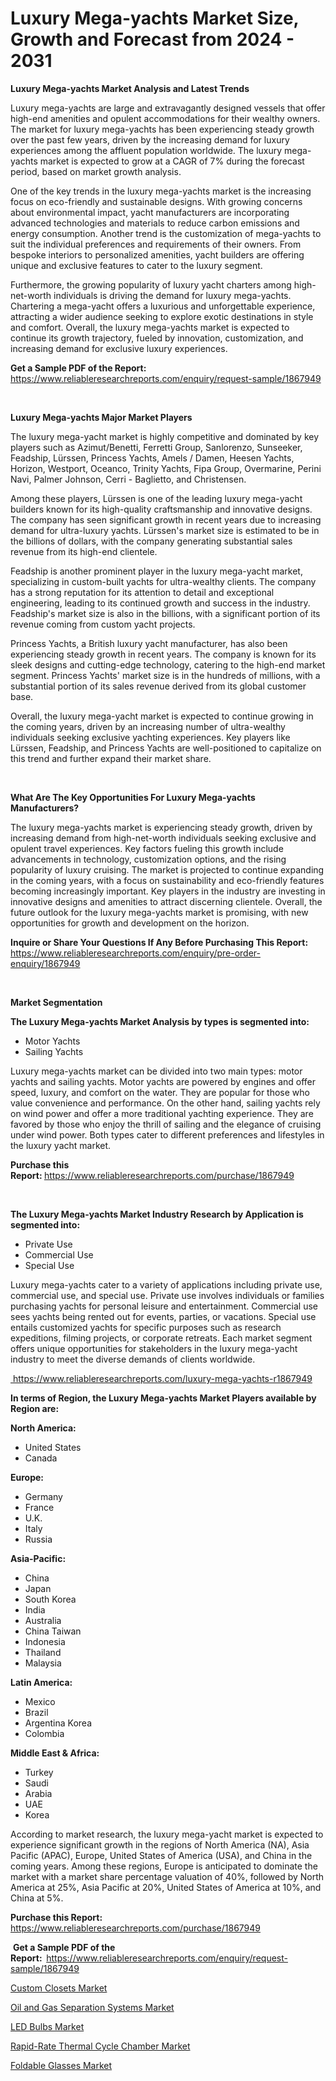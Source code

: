 <p><h1>Luxury Mega-yachts Market Size, Growth and Forecast from 2024 - 2031</h1></p><p><strong>Luxury Mega-yachts Market Analysis and Latest Trends</strong></p>
<p><p>Luxury mega-yachts are large and extravagantly designed vessels that offer high-end amenities and opulent accommodations for their wealthy owners. The market for luxury mega-yachts has been experiencing steady growth over the past few years, driven by the increasing demand for luxury experiences among the affluent population worldwide. The luxury mega-yachts market is expected to grow at a CAGR of 7% during the forecast period, based on market growth analysis.</p><p>One of the key trends in the luxury mega-yachts market is the increasing focus on eco-friendly and sustainable designs. With growing concerns about environmental impact, yacht manufacturers are incorporating advanced technologies and materials to reduce carbon emissions and energy consumption. Another trend is the customization of mega-yachts to suit the individual preferences and requirements of their owners. From bespoke interiors to personalized amenities, yacht builders are offering unique and exclusive features to cater to the luxury segment.</p><p>Furthermore, the growing popularity of luxury yacht charters among high-net-worth individuals is driving the demand for luxury mega-yachts. Chartering a mega-yacht offers a luxurious and unforgettable experience, attracting a wider audience seeking to explore exotic destinations in style and comfort. Overall, the luxury mega-yachts market is expected to continue its growth trajectory, fueled by innovation, customization, and increasing demand for exclusive luxury experiences.</p></p>
<p><strong>Get a Sample PDF of the Report:&nbsp;</strong> <a href="https://www.reliableresearchreports.com/enquiry/request-sample/1867949">https://www.reliableresearchreports.com/enquiry/request-sample/1867949</a></p>
<p>&nbsp;</p>
<p><strong>Luxury Mega-yachts Major Market Players</strong></p>
<p><p>The luxury mega-yacht market is highly competitive and dominated by key players such as Azimut/Benetti, Ferretti Group, Sanlorenzo, Sunseeker, Feadship, Lürssen, Princess Yachts, Amels / Damen, Heesen Yachts, Horizon, Westport, Oceanco, Trinity Yachts, Fipa Group, Overmarine, Perini Navi, Palmer Johnson, Cerri - Baglietto, and Christensen.</p><p>Among these players, Lürssen is one of the leading luxury mega-yacht builders known for its high-quality craftsmanship and innovative designs. The company has seen significant growth in recent years due to increasing demand for ultra-luxury yachts. Lürssen's market size is estimated to be in the billions of dollars, with the company generating substantial sales revenue from its high-end clientele.</p><p>Feadship is another prominent player in the luxury mega-yacht market, specializing in custom-built yachts for ultra-wealthy clients. The company has a strong reputation for its attention to detail and exceptional engineering, leading to its continued growth and success in the industry. Feadship's market size is also in the billions, with a significant portion of its revenue coming from custom yacht projects.</p><p>Princess Yachts, a British luxury yacht manufacturer, has also been experiencing steady growth in recent years. The company is known for its sleek designs and cutting-edge technology, catering to the high-end market segment. Princess Yachts' market size is in the hundreds of millions, with a substantial portion of its sales revenue derived from its global customer base.</p><p>Overall, the luxury mega-yacht market is expected to continue growing in the coming years, driven by an increasing number of ultra-wealthy individuals seeking exclusive yachting experiences. Key players like Lürssen, Feadship, and Princess Yachts are well-positioned to capitalize on this trend and further expand their market share.</p></p>
<p>&nbsp;</p>
<p><strong>What Are The Key Opportunities For Luxury Mega-yachts Manufacturers?</strong></p>
<p><p>The luxury mega-yachts market is experiencing steady growth, driven by increasing demand from high-net-worth individuals seeking exclusive and opulent travel experiences. Key factors fueling this growth include advancements in technology, customization options, and the rising popularity of luxury cruising. The market is projected to continue expanding in the coming years, with a focus on sustainability and eco-friendly features becoming increasingly important. Key players in the industry are investing in innovative designs and amenities to attract discerning clientele. Overall, the future outlook for the luxury mega-yachts market is promising, with new opportunities for growth and development on the horizon.</p></p>
<p><strong>Inquire or Share Your Questions If Any Before Purchasing This Report:</strong> <a href="https://www.reliableresearchreports.com/enquiry/pre-order-enquiry/1867949">https://www.reliableresearchreports.com/enquiry/pre-order-enquiry/1867949</a></p>
<p>&nbsp;</p>
<p><strong>Market Segmentation</strong></p>
<p><strong>The Luxury Mega-yachts Market Analysis by types is segmented into:</strong></p>
<p><ul><li>Motor Yachts</li><li>Sailing Yachts</li></ul></p>
<p><p>Luxury mega-yachts market can be divided into two main types: motor yachts and sailing yachts. Motor yachts are powered by engines and offer speed, luxury, and comfort on the water. They are popular for those who value convenience and performance. On the other hand, sailing yachts rely on wind power and offer a more traditional yachting experience. They are favored by those who enjoy the thrill of sailing and the elegance of cruising under wind power. Both types cater to different preferences and lifestyles in the luxury yacht market.</p></p>
<p><strong>Purchase this Report:&nbsp;</strong><a href="https://www.reliableresearchreports.com/purchase/1867949">https://www.reliableresearchreports.com/purchase/1867949</a></p>
<p>&nbsp;</p>
<p><strong>The Luxury Mega-yachts Market Industry Research by Application is segmented into:</strong></p>
<p><ul><li>Private Use</li><li>Commercial Use</li><li>Special Use</li></ul></p>
<p><p>Luxury mega-yachts cater to a variety of applications including private use, commercial use, and special use. Private use involves individuals or families purchasing yachts for personal leisure and entertainment. Commercial use sees yachts being rented out for events, parties, or vacations. Special use entails customized yachts for specific purposes such as research expeditions, filming projects, or corporate retreats. Each market segment offers unique opportunities for stakeholders in the luxury mega-yacht industry to meet the diverse demands of clients worldwide.</p></p>
<p><a href="https://www.reliableresearchreports.com/luxury-mega-yachts-r1867949">&nbsp;https://www.reliableresearchreports.com/luxury-mega-yachts-r1867949</a></p>
<p><strong>In terms of Region, the Luxury Mega-yachts Market Players available by Region are:</strong></p>
<p>
    <p> <strong> North America: </strong>
        <ul>
            <li>United States</li>
            <li>Canada</li>
        </ul>
        </p> 
    <p> <strong> Europe: </strong>
        <ul>
            <li>Germany</li>
            <li>France</li>
            <li>U.K.</li>
            <li>Italy</li>
            <li>Russia</li>
        </ul>
        </p> 
    <p> <strong> Asia-Pacific: </strong>
        <ul>
            <li>China</li>
            <li>Japan</li>
            <li>South Korea</li>
            <li>India</li>
            <li>Australia</li>
            <li>China Taiwan</li>
            <li>Indonesia</li>
            <li>Thailand</li>
            <li>Malaysia</li>
        </ul>
        </p> 
    <p> <strong> Latin America: </strong>
        <ul>
            <li>Mexico</li>
            <li>Brazil</li>
            <li>Argentina Korea</li>
            <li>Colombia</li>
        </ul>
        </p> 
    <p> <strong> Middle East & Africa: </strong>
        <ul>
            <li>Turkey</li>
            <li>Saudi</li>
            <li>Arabia</li>
            <li>UAE</li>
            <li>Korea</li>
        </ul>
    </p>
    </p>
<p><p>According to market research, the luxury mega-yacht market is expected to experience significant growth in the regions of North America (NA), Asia Pacific (APAC), Europe, United States of America (USA), and China in the coming years. Among these regions, Europe is anticipated to dominate the market with a market share percentage valuation of 40%, followed by North America at 25%, Asia Pacific at 20%, United States of America at 10%, and China at 5%.</p></p>
<p><strong>Purchase this Report: </strong><a href="https://www.reliableresearchreports.com/purchase/1867949">https://www.reliableresearchreports.com/purchase/1867949</a></p>
<p>&nbsp;<strong>Get a Sample PDF of the Report:&nbsp;&nbsp;</strong><a href="https://www.reliableresearchreports.com/enquiry/request-sample/1867949">https://www.reliableresearchreports.com/enquiry/request-sample/1867949</a></p>
<p><strong></strong></p>
<p><p><a href="https://medium.com/@amandaexton567/global-custom-closets-market-focus-on-application-end-use-industry-type-equipment-and-region-e9d2332ce352">Custom Closets Market</a></p><p><a href="https://github.com/hlspriggs/Market-Research-Report-List-1/blob/main/oil-and-gas-separation-systems-market.md">Oil and Gas Separation Systems Market</a></p><p><a href="https://medium.com/@bradleyills65767/global-led-bulbs-market-share-and-growth-opportunities-and-market-size-growing-with-a-cagr-of-14-1-b170794a13ba">LED Bulbs Market</a></p><p><a href="https://github.com/ksleyeze/Market-Research-Report-List-1/blob/main/rapid-rate-thermal-cycle-chamber-market.md">Rapid-Rate Thermal Cycle Chamber Market</a></p><p><a href="https://medium.com/@codystark63/foldable-glasses-market-size-share-trends-analysis-report-by-end-use-12354ca84294">Foldable Glasses Market</a></p></p>